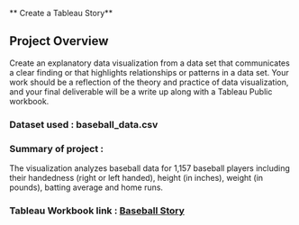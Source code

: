 
** Create a Tableau Story**

## Project Overview
Create an explanatory data visualization from a data set that communicates a clear finding or that highlights relationships or patterns in a data set. Your work should be a reflection of the theory and practice of data visualization, and your final deliverable will be a write up along with a Tableau Public workbook.

### Dataset used : baseball_data.csv

### Summary of project : 
The visualization analyzes baseball data for 1,157 baseball players including their handedness
(right or left handed), height (in inches), weight (in pounds), batting average and home runs.

### Tableau Workbook link : [Baseball Story](https://public.tableau.com/profile/esha6181#!/vizhome/Baseball-Final/BaseballStory)
